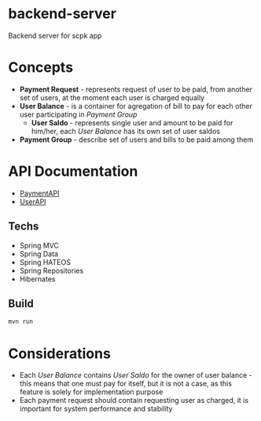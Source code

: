 # backend-server
Backend server for scpk app

# Concepts
- **Payment Request** - represents request of user to be paid,
    from another set of users, at the moment each user is charged equally
- **User Balance** - is a container for agregation of bill to pay for each other
    user participating in *Payment Group*
    - **User Saldo** - represents single user and amount to be paid for him/her,
        each *User Balance* has its own set of user saldos
- **Payment Group** - describe set of users and bills to be paid among them

# API Documentation
- [PaymentAPI](https://documenter.getpostman.com/view/12072151/TWDdiDhH)
- [UserAPI](https://documenter.getpostman.com/view/12072151/TWDdiDma)

## Techs
- Spring MVC
- Spring Data
- Spring HATEOS
- Spring Repositories
- Hibernates

## Build
```bash
mvn run
```

# Considerations
- Each *User Balance* contains *User Saldo* for the owner of user balance - this means
    that one must pay for itself, but it is not a case, as this feature is 
    solely for implementation purpose
- Each payment request should contain requesting user as charged, it is important for
    system performance and stability